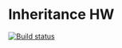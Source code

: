# Inheritance HW

[![Build status](https://ci.appveyor.com/api/projects/status/52lac9031c9nly3r?svg=true)](https://ci.appveyor.com/project/Kateshenyang/inheritance)